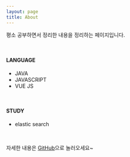 ```yaml
---
layout: page
title: About
---
```


<p class="message">
  평소 공부하면서 정리한 내용을 정리하는 페이지입니다.
</p>



<br>

#### LANGUAGE
* JAVA
* JAVASCRIPT
* VUE JS




<br>

#### STUDY
* elastic search




<br>

자세한 내용은 [GitHub](https://github.com/rmcodestar)으로 놀러오세요~